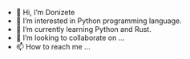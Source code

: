 - 👋 Hi, I’m Donizete
- 👀 I’m interested in Python programming language.
- 🌱 I’m currently learning Python and Rust.
- 💞️ I’m looking to collaborate on ...
- 📫 How to reach me ...

<!---
KOOLDE/KOOLDE is a ✨ special ✨ repository because its `README.md` (this file) appears on your GitHub profile.
You can click the Preview link to take a look at your changes.
--->
